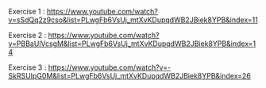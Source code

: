 Exercise 1 : <https://www.youtube.com/watch?v=sSdQq2z9cso&list=PLwgFb6VsUj_mtXvKDupqdWB2JBiek8YPB&index=11>

Exercise 2 : <https://www.youtube.com/watch?v=PBBaUlVcsgM&list=PLwgFb6VsUj_mtXvKDupqdWB2JBiek8YPB&index=14>

Exercise 3 : <https://www.youtube.com/watch?v=-SkRSUIpG0M&list=PLwgFb6VsUj_mtXvKDupqdWB2JBiek8YPB&index=26>
